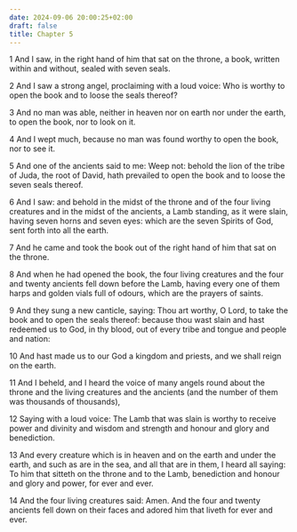 ```yaml
---
date: 2024-09-06 20:00:25+02:00
draft: false
title: Chapter 5
---
```




1 And I saw, in the right hand of him that sat on the throne, a book, written within and without, sealed with seven seals.

2 And I saw a strong angel, proclaiming with a loud voice: Who is worthy to open the book and to loose the seals thereof?

3 And no man was able, neither in heaven nor on earth nor under the earth, to open the book, nor to look on it.

4 And I wept much, because no man was found worthy to open the book, nor to see it.

5 And one of the ancients said to me: Weep not: behold the lion of the tribe of Juda, the root of David, hath prevailed to open the book and to loose the seven seals thereof.

6 And I saw: and behold in the midst of the throne and of the four living creatures and in the midst of the ancients, a Lamb standing, as it were slain, having seven horns and seven eyes: which are the seven Spirits of God, sent forth into all the earth.

7 And he came and took the book out of the right hand of him that sat on the throne.

8 And when he had opened the book, the four living creatures and the four and twenty ancients fell down before the Lamb, having every one of them harps and golden vials full of odours, which are the prayers of saints.

9 And they sung a new canticle, saying: Thou art worthy, O Lord, to take the book and to open the seals thereof: because thou wast slain and hast redeemed us to God, in thy blood, out of every tribe and tongue and people and nation:

10 And hast made us to our God a kingdom and priests, and we shall reign on the earth.

11 And I beheld, and I heard the voice of many angels round about the throne and the living creatures and the ancients (and the number of them was thousands of thousands),

12 Saying with a loud voice: The Lamb that was slain is worthy to receive power and divinity and wisdom and strength and honour and glory and benediction.

13 And every creature which is in heaven and on the earth and under the earth, and such as are in the sea, and all that are in them, I heard all saying: To him that sitteth on the throne and to the Lamb, benediction and honour and glory and power, for ever and ever.

14 And the four living creatures said: Amen. And the four and twenty ancients fell down on their faces and adored him that liveth for ever and ever.

